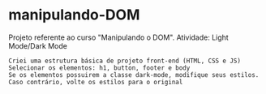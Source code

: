 # manipulando-DOM

Projeto referente ao curso "Manipulando o DOM".
Atividade: Light Mode/Dark Mode

    Criei uma estrutura básica de projeto front-end (HTML, CSS e JS)
    Selecionar os elementos: h1, button, footer e body
    Se os elementos possuirem a classe dark-mode, modifique seus estilos. Caso contrário, volte os estilos para o original

